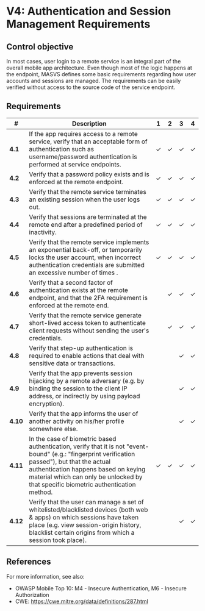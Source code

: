 # V4: Authentication and Session Management Requirements

## Control objective

In most cases, user login to a remote service is an integral part of the overall mobile app architecture. Even though most of the logic happens at the endpoint, MASVS defines some basic requirements regarding how user accounts and sessions are managed. The requirements can be easily verified without access to the source code of the service endpoint.

## Requirements

| # | Description | 1 | 2 | 3 | 4 |
| --- | --- | --- | --- | --- | --- |
| **4.1** | If the app requires access to a remote service, verify that an acceptable form of authentication such as username/password authentication is performed at service endpoints. | ✓ | ✓ | ✓ | ✓ |
| **4.2** | Verify that a password policy exists and is enforced at the remote endpoint. | ✓ | ✓ | ✓ | ✓ |
| **4.3** | Verify that the remote service terminates an existing session when the user logs out. | ✓ | ✓ | ✓ | ✓ |
| **4.4** | Verify that sessions are terminated at the remote end after a predefined period of inactivity. | ✓ | ✓ | ✓ | ✓ |
| **4.5** | Verify that the remote service implements an exponential back-off, or temporarily locks the user account, when incorrect authentication credentials are submitted an excessive number of times . | ✓ | ✓ | ✓ | ✓ |
| **4.6** | Verify that a second factor of authentication exists at the remote endpoint, and that the 2FA requirement is enforced at the remote end.  |   | ✓ | ✓ | ✓ |
| **4.7** | Verify that the remote service generate short-lived access token to authenticate client requests without sending the user's credentials.  |   | ✓ | ✓ | ✓ |
| **4.8** | Verify that step-up authentication is required to enable actions that deal with sensitive data or transactions.  |   |  | ✓ | ✓ |
| **4.9** | Verify that the app prevents session hijacking by a remote adversary (e.g. by binding the session to the client IP address, or indirectly by using payload encryption).  |   |  | ✓ | ✓ |
| **4.10** | Verify that the app informs the user of another activity on his/her profile somewhere else. |   |  | ✓ | ✓ |
| **4.11** | In the case of biometric based authentication, verify that it is not "event-bound" (e.g.: "fingerprint verification passed"), but that the actual authentication happens based on keying material which can only be unlocked by that specific biometric authentication method. | ✓  | ✓ | ✓ | ✓ |
| **4.12** | Verify that the user can manage a set of whitelisted/blacklisted devices (both web & apps) on which sessions have taken place (e.g. view session-origin history, blacklist certain origins from which a session took place). |  |  | ✓ | ✓ |

## References

For more information, see also:

- OWASP Mobile Top 10: M4 - Insecure Authentication, M6 - Insecure Authorization
- CWE:  https://cwe.mitre.org/data/definitions/287.html
